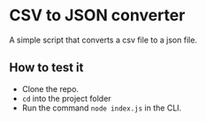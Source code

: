 # CSV to JSON converter
A simple script that converts a csv file to a json file.

## How to test it
- Clone the repo.
- `cd` into the project folder 
- Run the command `node index.js` in the CLI.